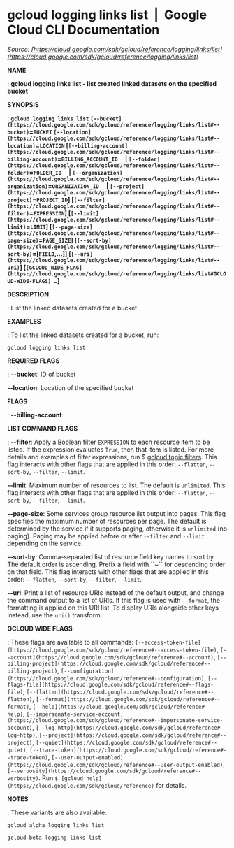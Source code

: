 # gcloud logging links list  |  Google Cloud CLI Documentation

*Source: [https://cloud.google.com/sdk/gcloud/reference/logging/links/list](https://cloud.google.com/sdk/gcloud/reference/logging/links/list)*

**NAME**

: **gcloud logging links list - list created linked datasets on the specified bucket**

**SYNOPSIS**

: **`gcloud logging links list` `[--bucket](https://cloud.google.com/sdk/gcloud/reference/logging/links/list#--bucket)`=`BUCKET` `[--location](https://cloud.google.com/sdk/gcloud/reference/logging/links/list#--location)`=`LOCATION` [`[--billing-account](https://cloud.google.com/sdk/gcloud/reference/logging/links/list#--billing-account)`=`BILLING_ACCOUNT_ID`     | `[--folder](https://cloud.google.com/sdk/gcloud/reference/logging/links/list#--folder)`=`FOLDER_ID`     | `[--organization](https://cloud.google.com/sdk/gcloud/reference/logging/links/list#--organization)`=`ORGANIZATION_ID`     | `[--project](https://cloud.google.com/sdk/gcloud/reference/logging/links/list#--project)`=`PROJECT_ID`] [`[--filter](https://cloud.google.com/sdk/gcloud/reference/logging/links/list#--filter)`=`EXPRESSION`] [`[--limit](https://cloud.google.com/sdk/gcloud/reference/logging/links/list#--limit)`=`LIMIT`] [`[--page-size](https://cloud.google.com/sdk/gcloud/reference/logging/links/list#--page-size)`=`PAGE_SIZE`] [`[--sort-by](https://cloud.google.com/sdk/gcloud/reference/logging/links/list#--sort-by)`=[`FIELD`,…]] [`[--uri](https://cloud.google.com/sdk/gcloud/reference/logging/links/list#--uri)`] [`[GCLOUD_WIDE_FLAG](https://cloud.google.com/sdk/gcloud/reference/logging/links/list#GCLOUD-WIDE-FLAGS) …`]**

**DESCRIPTION**

: List the linked datasets created for a bucket.

**EXAMPLES**

: To list the linked datasets created for a bucket, run:

```
gcloud logging links list
```

**REQUIRED FLAGS**

: **--bucket**:
ID of bucket

**--location**:
Location of the specified bucket

**FLAGS**

: **--billing-account**

**LIST COMMAND FLAGS**

: **--filter**:
Apply a Boolean filter `EXPRESSION` to each resource item
to be listed. If the expression evaluates `True`, then that item is
listed. For more details and examples of filter expressions, run $ [gcloud topic filters](https://cloud.google.com/sdk/gcloud/reference/topic/filters). This flag
interacts with other flags that are applied in this order:
`--flatten`, `--sort-by`, `--filter`,
`--limit`.

**--limit**:
Maximum number of resources to list. The default is `unlimited`. This
flag interacts with other flags that are applied in this order:
`--flatten`, `--sort-by`, `--filter`,
`--limit`.

**--page-size**:
Some services group resource list output into pages. This flag specifies the
maximum number of resources per page. The default is determined by the service
if it supports paging, otherwise it is `unlimited` (no paging).
Paging may be applied before or after `--filter` and
`--limit` depending on the service.

**--sort-by**:
Comma-separated list of resource field key names to sort by. The default order
is ascending. Prefix a field with ``~´´ for descending order on that
field. This flag interacts with other flags that are applied in this order:
`--flatten`, `--sort-by`, `--filter`,
`--limit`.

**--uri**:
Print a list of resource URIs instead of the default output, and change the
command output to a list of URIs. If this flag is used with
`--format`, the formatting is applied on this URI list. To display
URIs alongside other keys instead, use the `uri()` transform.

**GCLOUD WIDE FLAGS**

: These flags are available to all commands: `[--access-token-file](https://cloud.google.com/sdk/gcloud/reference#--access-token-file)`,
`[--account](https://cloud.google.com/sdk/gcloud/reference#--account)`, `[--billing-project](https://cloud.google.com/sdk/gcloud/reference#--billing-project)`,
`[--configuration](https://cloud.google.com/sdk/gcloud/reference#--configuration)`,
`[--flags-file](https://cloud.google.com/sdk/gcloud/reference#--flags-file)`,
`[--flatten](https://cloud.google.com/sdk/gcloud/reference#--flatten)`, `[--format](https://cloud.google.com/sdk/gcloud/reference#--format)`, `[--help](https://cloud.google.com/sdk/gcloud/reference#--help)`, `[--impersonate-service-account](https://cloud.google.com/sdk/gcloud/reference#--impersonate-service-account)`,
`[--log-http](https://cloud.google.com/sdk/gcloud/reference#--log-http)`,
`[--project](https://cloud.google.com/sdk/gcloud/reference#--project)`, `[--quiet](https://cloud.google.com/sdk/gcloud/reference#--quiet)`, `[--trace-token](https://cloud.google.com/sdk/gcloud/reference#--trace-token)`, `[--user-output-enabled](https://cloud.google.com/sdk/gcloud/reference#--user-output-enabled)`,
`[--verbosity](https://cloud.google.com/sdk/gcloud/reference#--verbosity)`.
Run `$ [gcloud help](https://cloud.google.com/sdk/gcloud/reference)` for details.

**NOTES**

: These variants are also available:

```
gcloud alpha logging links list
```

```
gcloud beta logging links list
```